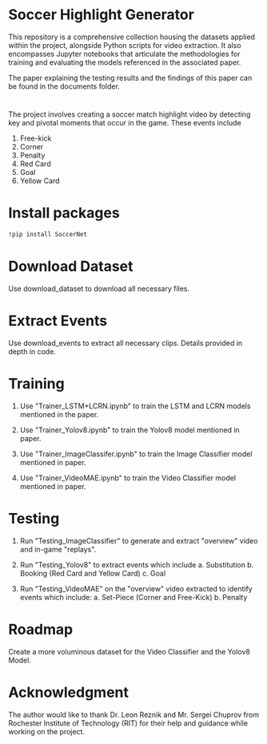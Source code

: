
# Soccer Highlight Generator

This repository is a comprehensive collection housing the datasets applied within the project, alongside Python scripts for video extraction. It also encompasses Jupyter notebooks that articulate the methodologies for training and evaluating the models referenced in the associated paper. 

The paper explaining the testing results and the findings of this paper can be found in the documents folder.
#
The project involves creating a soccer match highlight video by detecting key and pivotal moments that occur in the game. These events include 
 
1. Free-kick   
2. Corner
3. Penalty
4. Red Card
5. Goal
6. Yellow Card




# Install packages

```bash
!pip install SoccerNet
```

# Download Dataset 
 Use download_dataset to download all necessary files.

# Extract Events
Use download_events to extract all necessary clips. Details provided in depth in code. 

# Training 

1. Use "Trainer_LSTM+LCRN.ipynb" to train the LSTM and LCRN models mentioned in the paper. 

2. Use "Trainer_Yolov8.ipynb" to train the Yolov8 model mentioned in paper. 

3. Use "Trainer_ImageClassifer.ipynb" to train the Image Classifier model mentioned in paper. 

4. Use "Trainer_VideoMAE.ipynb" to train the Video Classifier model mentioned in paper. 


# Testing

1. Run "Testing_ImageClassifier" to generate and extract "overview" video and in-game "replays". 

2. Run "Testing_Yolov8" to extract events which include 
a. Substitution 
b. Booking (Red Card and Yellow Card)
c. Goal

3. Run "Testing_VideoMAE" on the "overview" video extracted to identify events which include: 
a. Set-Piece (Corner and Free-Kick)
b. Penalty

# Roadmap

Create a more voluminous dataset for the Video Classifier and the Yolov8 Model. 

# Acknowledgment 

The author would like to thank Dr. Leon Reznik and Mr. Sergei Chuprov from Rochester Institute of Technology (RIT) for their help and guidance while working on the project. 




